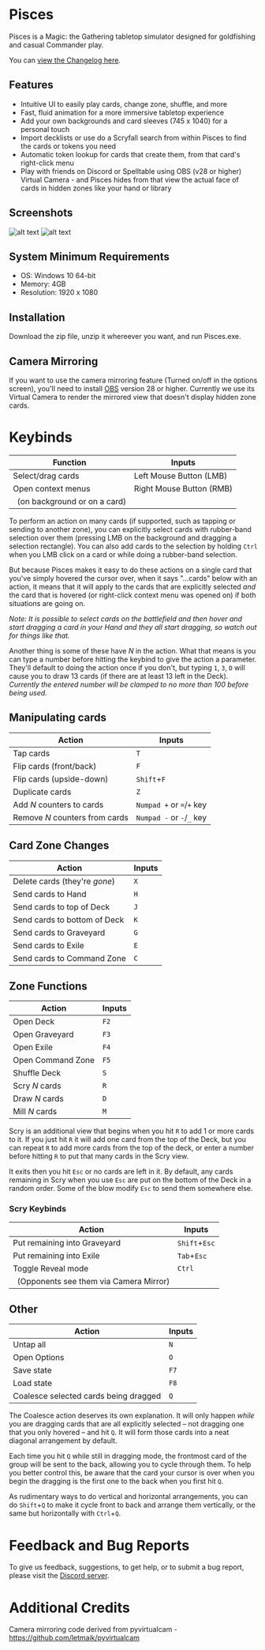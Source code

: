 # Pisces
Pisces is a Magic: the Gathering tabletop simulator designed for goldfishing and casual Commander play.

You can [view the Changelog here](CHANGELOG.md).

## Features
- Intuitive UI to easily play cards, change zone, shuffle, and more
- Fast, fluid animation for a more immersive tabletop experience
- Add your own backgrounds and card sleeves (745 x 1040) for a personal touch
- Import decklists or use do a Scryfall search from within Pisces to find the cards or tokens you need
- Automatic token lookup for cards that create them, from that card's right-click menu
- Play with friends on Discord or Spelltable using OBS (v28 or higher) Virtual Camera - and Pisces hides from that view the actual face of cards in hidden zones like your hand or library

## Screenshots
![alt text](https://gamesfreaksa.info/pisces/assets/pisces-1080p.png "Pisces screenshot 1")
![alt text](https://gamesfreaksa.info/pisces/assets/pisces-1080p-2.png "Pisces screenshot 2")

## System Minimum Requirements
- OS: Windows 10 64-bit
- Memory: 4GB
- Resolution: 1920 x 1080

## Installation
Download the zip file, unzip it whereever you want, and run Pisces.exe.

## Camera Mirroring
If you want to use the camera mirroring feature (Turned on/off in the `O`ptions screen), you'll need to install [OBS](https://obsproject.com/download) version 28 or higher. Currently we use its Virtual Camera to render the mirrored view that doesn't display hidden zone cards.

# Keybinds
|Function|Inputs|
|-|-|
|Select/drag cards|Left Mouse Button (LMB)|
|Open context menus|Right Mouse Button (RMB)|
|&nbsp;&nbsp;(on background or on a card)||

To perform an action on many cards (if supported, such as tapping or sending to another zone), you can explicitly select cards with rubber-band selection over them (pressing LMB on the background and dragging a selection rectangle). You can also add cards to the selection by holding `Ctrl` when you LMB click on a card or while doing a rubber-band selection.

But because Pisces makes it easy to do these actions on a single card that you've simply hovered the cursor over, when it says "...cards" below with an action, it means that it will apply to the cards that are explicitly selected *and* the card that is hovered (or right-click context menu was opened on) if both situations are going on.

*Note: It is possible to select cards on the battlefield and then hover and start dragging a card in your Hand and they all start dragging, so watch out for things like that.*

Another thing is some of these have *N* in the action. What that means is you can type a number before hitting the keybind to give the action a parameter. They'll default to doing the action once if you don't, but typing `1`, `3`, `D` will cause you to draw 13 cards (if there are at least 13 left in the Deck). *Currently the entered number will be clamped to no more than 100 before being used.*

## Manipulating cards
|Action|Inputs|
|-|-|
|Tap cards|`T`|
|Flip cards (front/back)|`F`|
|Flip cards (upside-down)|`Shift`+`F`|
|Duplicate cards|`Z`|
|Add *N* counters to cards|`Numpad +` or `=`/`+` key|
|Remove *N* counters from cards|`Numpad -` or `-`/`_` key|

## Card Zone Changes
|Action|Inputs|
|-|-|
|Delete cards (they're *gone*)|`X`|
|Send cards to Hand|`H`|
|Send cards to top of Deck|`J`|
|Send cards to bottom of Deck|`K`|
|Send cards to Graveyard|`G`|
|Send cards to Exile|`E`|
|Send cards to Command Zone|`C`|

## Zone Functions
|Action|Inputs|
|-|-|
|Open Deck|`F2`|
|Open Graveyard|`F3`|
|Open Exile|`F4`|
|Open Command Zone|`F5`|
|Shuffle Deck|`S`|
|Scry *N* cards|`R`|
|Draw *N* cards|`D`|
|Mill *N* cards|`M`|

Scry is an additional view that begins when you hit `R` to add 1 or more cards to it. If you just hit `R` it will add one card from the top of the Deck, but you can repeat `R` to add more cards from the top of the deck, or enter a number before hitting `R` to put that many cards in the Scry view.

It exits then you hit `Esc` or no cards are left in it. By default, any cards remaining in Scry when you use `Esc` are put on the bottom of the Deck in a random order. Some of the blow modify `Esc` to send them somewhere else.

### Scry Keybinds
|Action|Inputs|
|-|-|
|Put remaining into Graveyard|`Shift`+`Esc`|
|Put remaining into Exile|`Tab`+`Esc`|
|Toggle Reveal mode|`Ctrl`|
|&nbsp;&nbsp;(Opponents see them via Camera Mirror)||

## Other
|Action|Inputs|
|-|-|
|Untap all|`N`|
|Open Options|`O`|
|Save state|`F7`|
|Load state|`F8`|
|Coalesce selected cards being dragged|`Q`|

The Coalesce action deserves its own explanation. It will only happen *while* you are dragging cards that are all explicitly selected &ndash; not dragging one that you only hovered &ndash; and hit `Q`. It will form those cards into a neat diagonal arrangement by default.

Each time you hit `Q` while still in dragging mode, the frontmost card of the group will be sent to the back, allowing you to cycle through them. To help you better control this, be aware that the card your cursor is over when you begin the dragging is the first one to the back when you first hit `Q`.

As rudimentary ways to do vertical and horizontal arrangements, you can do `Shift`+`Q` to make it cycle front to back and arrange them vertically, or the same but horizontally with `Ctrl`+`Q`.

# Feedback and Bug Reports
To give us feedback, suggestions, to get help, or to submit a bug report, please visit the [Discord server](https://discord.gg/XxrzyphTPd).

# Additional Credits
Camera mirroring code derived from pyvirtualcam - https://github.com/letmaik/pyvirtualcam